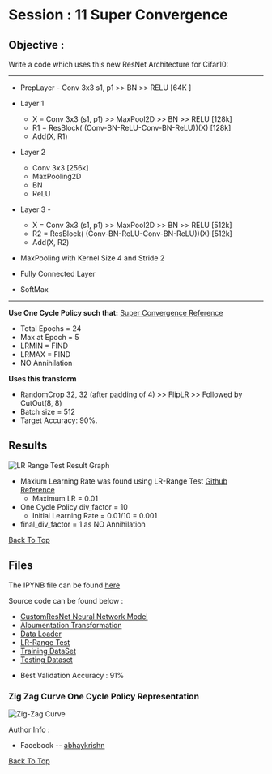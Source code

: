 # Session : 11                  Super Convergence

## Objective :

Write a code which uses this new ResNet Architecture for Cifar10:

---
- PrepLayer - Conv 3x3 s1, p1 >> BN >> RELU [64K ]

- Layer 1 
   * X = Conv 3x3 (s1, p1) >> MaxPool2D >> BN >> RELU [128k]
   * R1 = ResBlock( (Conv-BN-ReLU-Conv-BN-ReLU))(X) [128k] 
   * Add(X, R1)

- Layer 2 
   * Conv 3x3 [256k]
   * MaxPooling2D
   * BN
   * ReLU

- Layer 3 -
    * X = Conv 3x3 (s1, p1) >> MaxPool2D >> BN >> RELU [512k]
    * R2 = ResBlock( (Conv-BN-ReLU-Conv-BN-ReLU))(X) [512k]
    * Add(X, R2)

- MaxPooling with Kernel Size 4 and Stride 2
- Fully Connected Layer 
- SoftMax

---

**Use One Cycle Policy such that:**  [Super Convergence Reference](https://arxiv.org/pdf/1708.07120.pdf)
- Total Epochs = 24
- Max at Epoch = 5
- LRMIN = FIND
- LRMAX = FIND
- NO Annihilation
 
 **Uses this transform**
 - RandomCrop 32, 32 (after padding of 4) >> FlipLR >> Followed by CutOut(8, 8)
 - Batch size = 512
 - Target Accuracy: 90%.


## Results 
![LR Range Test Result Graph](https://github.com/jagatabhay/TSAI/blob/master/S11/LR-Range%20Test%20Result%20Graph.PNG)

- Maxium Learning Rate was found using LR-Range Test [Github Reference](https://github.com/davidtvs/pytorch-lr-finder/blob/master/torch_lr_finder/lr_finder.py)
  * Maximum LR = 0.01
- One Cycle Policy div_factor = 10
  * Initial Learning Rate = 0.01/10 = 0.001
- final_div_factor = 1 as NO Annihilation
 
 [Back To Top](#Objective)
 
 ## Files
 The IPYNB file can be found [here](https://github.com/jagatabhay/TSAI/blob/master/S11/S11_Assignment.ipynb)
 
 Source code can be found below :
  * [CustomResNet Neural Network Model](https://github.com/jagatabhay/TSAI/blob/master/S11/CustomResNet.py)
  * [Albumentation Transformation](https://github.com/jagatabhay/TSAI/blob/master/S11/albumentationstransform.py)
  * [Data Loader](https://github.com/jagatabhay/TSAI/blob/master/S11/dataloader.py)
  * [LR-Range Test](https://github.com/jagatabhay/TSAI/blob/master/S11/LRScheduler.py)
  * [Training DataSet](https://github.com/jagatabhay/TSAI/blob/master/S11/LRScheduler.py)
  * [Testing Dataset](https://github.com/jagatabhay/TSAI/blob/master/S11/traindataset.py)
  
 - Best Validation Accuracy : 91%  
 

### Zig Zag Curve  One Cycle Policy Representation
   ![Zig-Zag Curve](https://github.com/jagatabhay/TSAI/blob/master/S11/S11_Figure.png)



Author Info :
- Facebook -- [abhaykrishn](https://www.facebook.com/abhaykrishn)


[Back To Top](#Objective)
